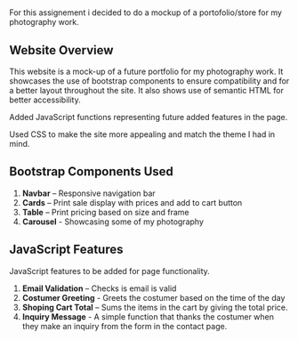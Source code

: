 # 

For this assignement i decided to do a mockup of a portofolio/store for my photography work.

## Website Overview

This website is a mock-up of a future portfolio for my photography work. It showcases the use of bootstrap components to ensure compatibility and for a better layout throughout the site. It also shows use of semantic HTML for better accessibility. 

Added JavaScript functions representing future added features in the page.


Used CSS to make the site more appealing and match the theme I had in mind.



## Bootstrap Components Used


1. **Navbar** – Responsive navigation bar
2. **Cards** – Print sale display with prices and add to cart button
3. **Table** – Print pricing based on size and frame
4. **Carousel** - Showcasing some of my photography



## JavaScript Features



JavaScript features to be added for page functionality.

1. **Email Validation** – Checks is email is valid
2. **Costumer Greeting** - Greets the costumer based on the time of the day
3. **Shoping Cart Total** – Sums the items in the cart by giving the total price.
4. **Inquiry Message** - A simple function that thanks the costumer when they make an inquiry from the form in the contact page.
